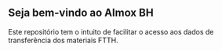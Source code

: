 ## Seja bem-vindo ao Almox BH

Este repositório tem o intuito de facilitar o acesso aos dados de transferência dos materiais FTTH.
